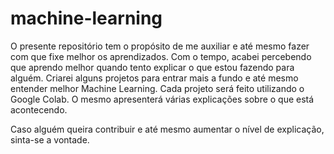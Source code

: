 # machine-learning

O presente repositório tem o propósito de me auxiliar e até mesmo fazer com que fixe melhor os aprendizados. Com o tempo,
acabei percebendo que aprendo melhor quando tento explicar o que estou fazendo para alguém.
Criarei alguns projetos para entrar mais a fundo e até mesmo entender melhor Machine Learning.
Cada projeto será feito utilizando o Google Colab. O mesmo apresenterá várias explicações sobre o que está acontecendo.


Caso alguém queira contribuir e até mesmo aumentar o nível de explicação, sinta-se a vontade.
